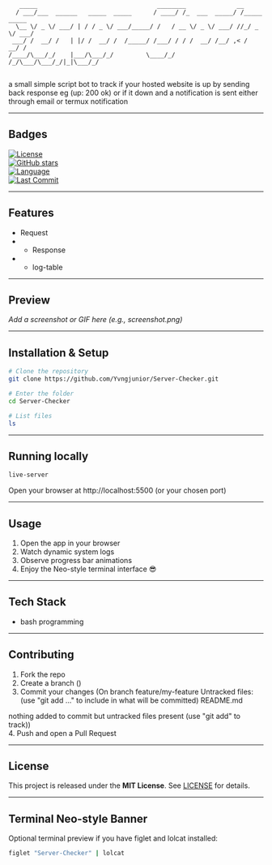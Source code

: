 ```
   _____                                 ________              __            
  / ___/___  ______   _____  _____      / ____/ /_  ___  _____/ /_____  _____
  \__ \/ _ \/ ___/ | / / _ \/ ___/_____/ /   / __ \/ _ \/ ___/ //_/ _ \/ ___/
 ___/ /  __/ /   | |/ /  __/ /  /_____/ /___/ / / /  __/ /__/ ,< /  __/ /    
/____/\___/_/    |___/\___/_/         \____/_/ /_/\___/\___/_/|_|\___/_/     
                                                                             
```

a small simple script bot to track if your hosted website is up by sending back response eg (up: 200 ok) or if it down and a notification is sent either through email or termux notification

---

## Badges
[![License](https://img.shields.io/badge/license-MIT-blue.svg)](https://github.com/Yvngjunior/Server-Checker.git)  
[![GitHub stars](https://img.shields.io/github/stars/Yvngjunior/Server-Checker.git?style=flat)](https://github.com/Yvngjunior/Server-Checker.git)  
[![Language](https://img.shields.io/github/languages/top/Yvngjunior/Server-Checker.git?style=flat)](https://github.com/Yvngjunior/Server-Checker.git)  
[![Last Commit](https://img.shields.io/github/last-commit/Yvngjunior/Server-Checker.git?style=flat)](https://github.com/Yvngjunior/Server-Checker.git)

---

## Features
- Request
- - Response
- - log-table

---

## Preview
_Add a screenshot or GIF here (e.g., screenshot.png)_

---

## Installation & Setup

```bash
# Clone the repository
git clone https://github.com/Yvngjunior/Server-Checker.git

# Enter the folder
cd Server-Checker

# List files
ls
```

---

## Running locally

```bash
live-server
```

Open your browser at http://localhost:5500 (or your chosen port)

---

## Usage

1. Open the app in your browser  
2. Watch dynamic system logs  
3. Observe progress bar animations  
4. Enjoy the Neo-style terminal interface 😎

---

## Tech Stack
- bash programming

---

## Contributing

1. Fork the repo  
2. Create a branch ()  
3. Commit your changes (On branch feature/my-feature
Untracked files:
  (use "git add <file>..." to include in what will be committed)
	README.md

nothing added to commit but untracked files present (use "git add" to track))  
4. Push and open a Pull Request  

---

## License

This project is released under the **MIT License**. See [LICENSE](LICENSE) for details.

---

## Terminal Neo-style Banner

Optional terminal preview if you have figlet and lolcat installed:

```bash
figlet "Server-Checker" | lolcat
```

